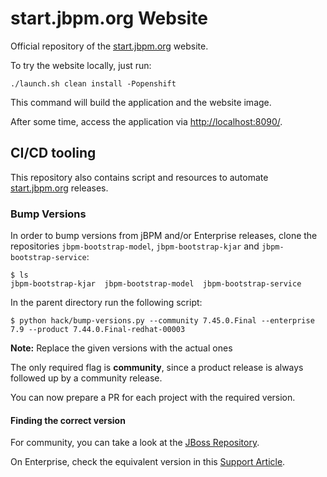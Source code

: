 # start.jbpm.org Website

Official repository of the [start.jbpm.org](https://start.jbpm.org) website.

To try the website locally, just run:

```shell
./launch.sh clean install -Popenshift
```

This command will build the application and the website image.

After some time, access the application via [http://localhost:8090/](http://localhost:8090/).

## CI/CD tooling

This repository also contains script and resources to automate [start.jbpm.org](https://start.jbpm.org) releases.

### Bump Versions

In order to bump versions from jBPM and/or Enterprise releases, clone the repositories `jbpm-bootstrap-model`, `jbpm-bootstrap-kjar` and `jbpm-bootstrap-service`:

```shell
$ ls
jbpm-bootstrap-kjar  jbpm-bootstrap-model  jbpm-bootstrap-service
```

In the parent directory run the following script:

```shell
$ python hack/bump-versions.py --community 7.45.0.Final --enterprise 7.9 --product 7.44.0.Final-redhat-00003
```

**Note:** Replace the given versions with the actual ones

The only required flag is **community**, since a product release is always followed up by a community release.

You can now prepare a PR for each project with the required version.

#### Finding the correct version

For community, you can take a look at the [JBoss Repository](https://repository.jboss.org/nexus/index.html#nexus-search;gav~org.jbpm~jbpm-workitems~~~).

On Enterprise, check the equivalent version in this [Support Article](https://access.redhat.com/articles/3463751).
